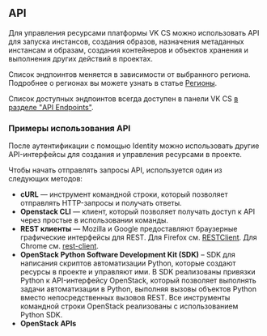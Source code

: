 ## API

Для управления ресурсами платформы VK CS можно использовать API для запуска инстансов, создания образов, назначения метаданных инстансам и образам, создания контейнеров и объектов хранения и выполнения других действий в проектах.

<warn>

Список эндпоинтов меняется в зависимости от выбранного региона. Подробнее о регионах вы можете узнать в статье [Регионы](https://mcs.mail.ru/docs/ru/additionals/start/user-account/regions).

</warn>

Список доступных эндпоинтов всегда доступен в панели VK CS [в разделе "API Endpoints"](https://mcs.mail.ru/app/project/endpoints/).

### Примеры использования API

После аутентификации с помощью Identity можно использовать другие API-интерфейсы для создания и управления ресурсами в проекте.

Чтобы начать отправлять запросы API, используется один из следующих методов:

- **cURL** — инструмент командной строки, который позволяет отправлять HTTP-запросы и получать ответы.
- **Openstack CLI** — клиент, который позволяет получать доступ к API через простые в использовании команды.
- **REST клиенты** — Mozilla и Google предоставляют браузерные графические интерфейсы для REST. Для Firefox см. [RESTClient](https://addons.mozilla.org/en-US/firefox/addon/restclient/). Для Chrome см. [rest-client](https://code.google.com/archive/p/rest-client/).
- **OpenStack Python Software Development Kit (SDK)** – SDK для написания скриптов автоматизации Python, которые создают ресурсы в проекте и управляют ими. В SDK реализованы привязки Python к API-интерфейсу OpenStack, который позволяет выполнять задачи автоматизации в Python, выполняя вызовы объектов Python вместо непосредственных вызовов REST. Все инструменты командной строки OpenStack реализованы с использованием Python SDK.
- **OpenStack APIs**
